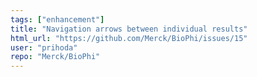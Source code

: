 ```yaml
---
tags: ["enhancement"]
title: "Navigation arrows between individual results"
html_url: "https://github.com/Merck/BioPhi/issues/15"
user: "prihoda"
repo: "Merck/BioPhi"
---
```


